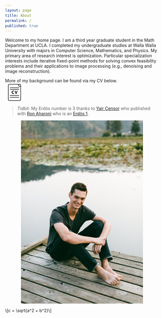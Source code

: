 ```yaml
---
layout: page
title: About
permalink: /
published: true
---
```

<div class = "featured">
  <style>
    .image {
      display: block; 
    }

    .brightness {
        display: inline-block;
        opacity: 0.95;

    }
    .brightness img:hover {
        opacity: .25;
    }  

    table, th, td {border: 0px solid black;}
  </style>  
</div>  

<p class="message">
  Welcome to my home page. I am a third year graduate student in the Math Department at UCLA. I completed my undergraduate studies at Walla Walla University with majors in Computer Science, Mathematics, and Physics. My primary area of research interest is optimization. Particular specialization interests include iterative fixed-point methods for solving convex feasibility problems and their applications to image processing (e.g., denoising and image reconstruction).
</p>

<div class = "featured">
  	More of my background can be found via my CV below.     
	<div class="brightness">
      <a href="https://www.math.ucla.edu/~heaton/heaton-cv.pdf"><img src="/public/images/cv-icon.png" alt="Avatar" class="image" style="width:60px">
      </a>
    </div>
</div>
 
    
> _Tidbit:_ My Erdös number is 3 thanks to [Yair Censor](http://math.haifa.ac.il/yair/) who published with [Ron Aharoni](http://www.math.technion.ac.il/Site/people/process.php?id=687) who is an [Erdös 1](https://files.oakland.edu/users/grossman/enp/Erdos1.html).

<div class = "featured">
  <center>
    <img src="/public/images/howard-heaton.jpg" alt="howard-heaton" class="image" style="width:80%; max-width:400px">
  </center>
</div>

\\[c = \sqrt{a^2 + b^2}\\]